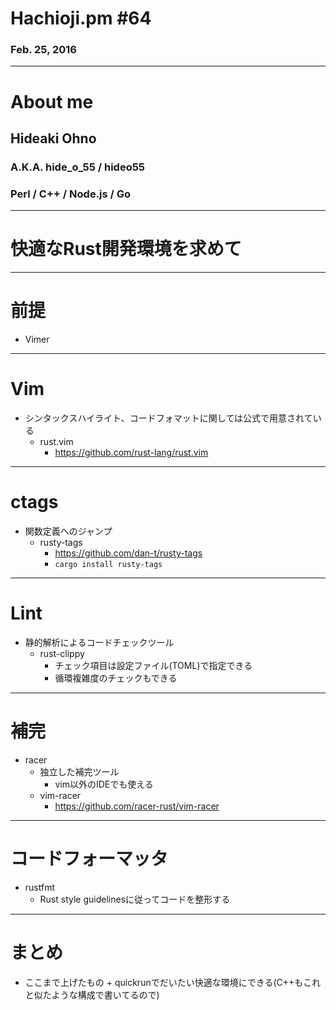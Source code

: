 # Hachioji.pm #64
### Feb. 25, 2016

---
# About me
## Hideaki Ohno
### A.K.A. hide\_o\_55 / hideo55
### Perl / C++ / Node.js / Go

---

# 快適なRust開発環境を求めて

---

# 前提

* Vimer

---
# Vim
* シンタックスハイライト、コードフォマットに関しては公式で用意されている
  * rust.vim
    * https://github.com/rust-lang/rust.vim

---

# ctags
* 関数定義へのジャンプ
  * rusty-tags
    * https://github.com/dan-t/rusty-tags
    * `cargo install rusty-tags`

---
# Lint

* 静的解析によるコードチェックツール
  * rust-clippy
    * チェック項目は設定ファイル(TOML)で指定できる
    * 循環複雑度のチェックもできる

---
# 補完

* racer
    * 独立した補完ツール
        * vim以外のIDEでも使える
    * vim-racer
        * https://github.com/racer-rust/vim-racer


---

# コードフォーマッタ

* rustfmt
  * Rust style guidelinesに従ってコードを整形する

---

# まとめ

* ここまで上げたもの + quickrunでだいたい快適な環境にできる(C++もこれと似たような構成で書いてるので)